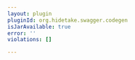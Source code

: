 ```yaml
---
layout: plugin
pluginId: org.hidetake.swagger.codegen
isJarAvailable: true
error: ''
violations: []

---
```

